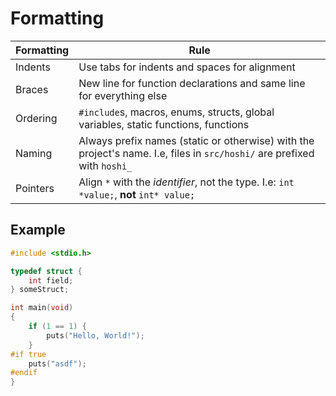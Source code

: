# Formatting

| Formatting | Rule                                                                                                                     |
| ---------- | ------------------------------------------------------------------------------------------------------------------------ |
| Indents    | Use tabs for indents and spaces for alignment                                                                            |
| Braces     | New line for function declarations and same line for everything else                                                     |
| Ordering   | `#include`s, macros, enums, structs, global variables, static functions, functions                                       |
| Naming     | Always prefix names (static or otherwise) with the project's name. I.e, files in `src/hoshi/` are prefixed with `hoshi_` |
| Pointers   | Align `*` with the _identifier_, not the type. I.e: `int *value;`, **not** `int* value;`                                 |

## Example

```c
#include <stdio.h>

typedef struct {
	int field;
} someStruct;

int main(void)
{
	if (1 == 1) {
		puts("Hello, World!");
	}
#if true
	puts("asdf");
#endif
}
```
